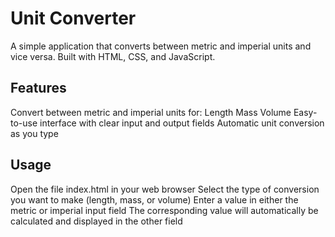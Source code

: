 # Unit Converter

A simple application that converts between metric and imperial units and vice versa. Built with HTML, CSS, and JavaScript.

## Features

Convert between metric and imperial units for:
Length
Mass
Volume
Easy-to-use interface with clear input and output fields
Automatic unit conversion as you type

## Usage

Open the file index.html in your web browser
Select the type of conversion you want to make (length, mass, or volume)
Enter a value in either the metric or imperial input field
The corresponding value will automatically be calculated and displayed in the other field
